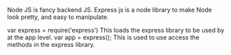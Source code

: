 Node JS is fancy backend JS.
Express js is a node library to make Node look pretty, and easy to manipulate.

var express =  require('express') This loads the express library to be used by at the app level.
var app = express();  This is used to use access the methods in the express library.

